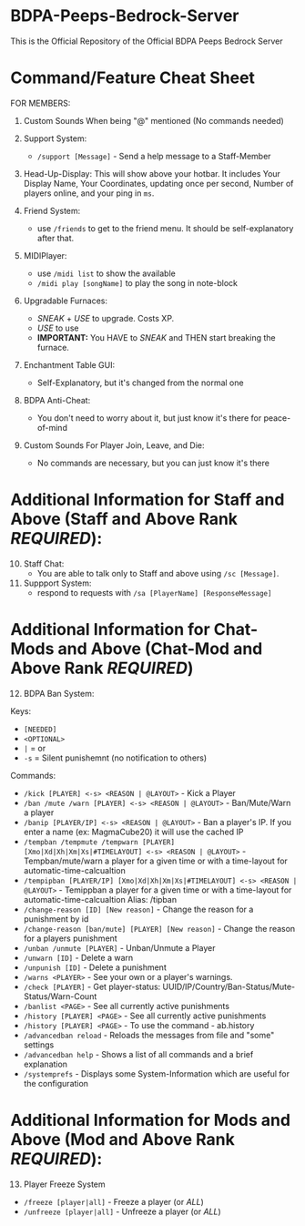 # BDPA-Peeps-Bedrock-Server
This is the Official Repository of the Official BDPA Peeps Bedrock Server


# Command/Feature Cheat Sheet

FOR MEMBERS:

1. Custom Sounds When being "@" mentioned (No commands needed)
1. Support System:
    * ```/support [Message]``` - Send a help message to a Staff-Member
  
3. Head-Up-Display: This will show above your hotbar. It includes Your Display Name, Your Coordinates, updating once per second, Number of players online, and your ping in ```ms```. 

4. Friend System:
    * use ```/friends``` to get to the friend menu. It should be self-explanatory after that.
5. MIDIPlayer:
    * use ```/midi list``` to show the available
    * ```/midi play [songName]``` to play the song in note-block
6. Upgradable Furnaces:
    * *SNEAK* + *USE* to upgrade. Costs XP.
    * *USE* to use
    * **IMPORTANT:** You HAVE to *SNEAK* and THEN start breaking the furnace.
    
7. Enchantment Table GUI:
    * Self-Explanatory, but it's changed from the normal one
    
8. BDPA Anti-Cheat:
    * You don't need to worry about it, but just know it's there for peace-of-mind
    
9. Custom Sounds For Player Join, Leave, and Die:
    * No commands are necessary, but you can just know it's there
    
# Additional Information for Staff and Above (Staff and Above Rank *REQUIRED*):

10. Staff Chat:
    * You are able to talk only to Staff and above using ```/sc [Message]```.
11. Suppport System:
    * respond to requests with ```/sa [PlayerName] [ResponseMessage]```
    
# Additional Information for Chat-Mods and Above (Chat-Mod and Above Rank *REQUIRED*)

12. BDPA Ban System:

Keys:
  * ```[NEEDED]```
  * ```<OPTIONAL>```
  * ```|``` = or
  * ```-s``` = Silent punishemnt (no notification to others)
  
Commands:
   * ```/kick [PLAYER] <-s> <REASON | @LAYOUT>``` - Kick a Player
   * ```/ban /mute /warn [PLAYER] <-s> <REASON | @LAYOUT>``` - Ban/Mute/Warn a player
   * ```/banip [PLAYER/IP] <-s> <REASON | @LAYOUT>``` - Ban a player's IP. If you enter a name (ex: MagmaCube20) it will use the cached IP
   * ```/tempban /tempmute /tempwarn [PLAYER] [Xmo|Xd|Xh|Xm|Xs|#TIMELAYOUT] <-s> <REASON | @LAYOUT>``` - Tempban/mute/warn a player for a given time or with a time-layout for automatic-time-calcualtion
   * ```/tempipban [PLAYER/IP] [Xmo|Xd|Xh|Xm|Xs|#TIMELAYOUT] <-s> <REASON | @LAYOUT>``` - Temippban a player for a given time or with a time-layout for automatic-time-calcualtion
Alias: /tipban
   * ```/change-reason [ID] [New reason]``` - Change the reason for a punishment by id
   * ```/change-reason [ban/mute] [PLAYER] [New reason]``` - Change the reason for a players punishment
   * ```/unban /unmute [PLAYER]``` - Unban/Unmute a Player
   * ```/unwarn [ID]``` - Delete a warn
   * ```/unpunish [ID]``` - Delete a punishment
   * ```/warns <PLAYER>``` - See your own or a player's warnings.
   * ```/check [PLAYER]``` - Get player-status: UUID/IP/Country/Ban-Status/Mute-Status/Warn-Count
   * ```/banlist <PAGE>``` - See all currently active punishments
   * ```/history [PLAYER] <PAGE>``` - See all currently active punishments
   * ```/history [PLAYER] <PAGE>``` - To use the command - ab.history
   * ```/advancedban reload``` - Reloads the messages from file and "some" settings
   * ```/advancedban help``` - Shows a list of all commands and a brief explanation
   * ```/systemprefs``` - Displays some System-Information which are useful for the configuration

# Additional Information for Mods and Above (Mod and Above Rank *REQUIRED*):

13. Player Freeze System
   * ```/freeze [player|all]``` - Freeze a player (or *ALL*)
   * ```/unfreeze [player|all]``` - Unfreeze a player (or *ALL*)
